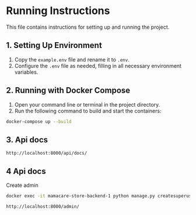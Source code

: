 # Running Instructions

This file contains instructions for setting up and running the project.

## 1. Setting Up Environment

1. Copy the `example.env` file and rename it to `.env`.
2. Configure the `.env` file as needed, filling in all necessary environment variables.

## 2. Running with Docker Compose

1. Open your command line or terminal in the project directory.
2. Run the following command to build and start the containers:

```bash
docker-compose up --build
```

## 3. Api docs

```link
http://localhost:8000/api/docs/
```

## 4  Api docs
Create admin
```bash
docker exec -it mamacare-store-backend-1 python manage.py createsuperuser
```

```link
http://localhost:8000/admin/
```